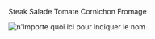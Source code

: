 Steak 
Salade 
Tomate 
Cornichon 
Fromage

![n'importe quoi ici pour indiquer le nom](https://fatsecretfrance.fr/wp-content/uploads/2020/11/Burger-ve%CC%81ge%CC%81tarien-maison.png)